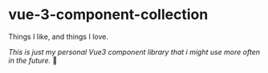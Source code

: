# vue-3-component-collection
Things I like, and things I love.

_This is just my personal Vue3 component library that i might use more often in the future._ 🔮
